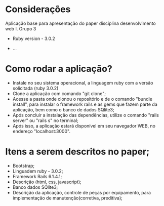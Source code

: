 # Considerações
Aplicação base para apresentação do paper disciplina desenvolvimento web I. Grupo 3
* Ruby version - 3.0.2

* ...

# Como rodar a aplicação?

* Instale no seu sistema operacional, a linguagem ruby com a versão solicitada (ruby 3.0.2)
* Clone a aplicação com comando "git clone";
* Acesse a pasta onde clonou o repositório e de o comando "bundle install", para instalar o framework rails e as gems que fazem parte da aplicação, bem como o banco
de dados SQlite3;
* Após concluir a instalação das dependências, utilize o comando "rails server" ou "rails s" no terminal;
* Após isso, a aplicação estará disponível em seu navegador WEB, no endereço "localhost:3000".



# Itens a serem descritos no paper;

* Bootstrap;
* Linguadem ruby - 3.0.2;
* Framework Rails 6.1.4.1;
* Descrição (html, css, javascript);
* Banco dados SQlite3;
* Descrição da aplicação, controle de peças por equipamento, para implementação de manutenção(corretiva, preditiva);
